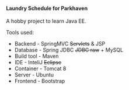 #### Laundry Schedule for Parkhaven

A hobby project to learn Java EE.

Tools used:
* Backend - SpringMVC ~~Servlets~~ & JSP
* Database - Spring JDBC ~~JDBC raw~~ + MySQL
* Build tool - Maven
* IDE - InteliJ ~~Eclipse~~
* Container - Tomcat 8
* Server - Ubuntu
* Frontend - Bootstrap
